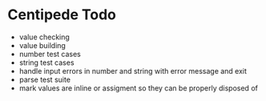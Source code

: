 # Centipede Todo
* value checking
* value building
* number test cases
* string test cases
* handle input errors in number and string with error message and exit
* parse test suite
* mark values are inline or assigment so they can be properly disposed of